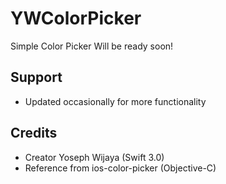 # YWColorPicker
Simple Color Picker
Will be ready soon!


## Support
- Updated occasionally for more functionality


## Credits
- Creator Yoseph Wijaya (Swift 3.0)
- Reference from ios-color-picker (Objective-C)
